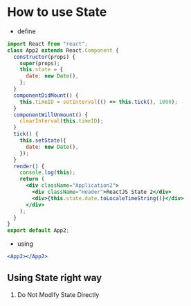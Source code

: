 # How to use State

- define

```jsx
import React from "react";
class App2 extends React.Component {
  constructor(props) {
    super(props);
    this.state = {
      date: new Date(),
    };
  }
  componentDidMount() {
    this.timeID = setInterval(() => this.tick(), 1000);
  }
  componentWillUnmount() {
    clearInterval(this.timeID);
  }
  tick() {
    this.setState({
      date: new Date(),
    });
  }
  render() {
    console.log(this);
    return (
      <div className="Application2">
        <div className="Header">ReactJS State 2</div>
        <div>{this.state.date.toLocaleTimeString()}</div>
      </div>
    );
  }
}
export default App2;
```

- using

```jsx
<App2></App2>
```

## Using State right way

1. Do Not Modify State Directly

```jsx
```

